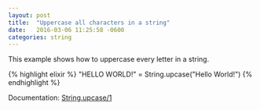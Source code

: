 ```yaml
---
layout: post
title:  "Uppercase all characters in a string"
date:   2016-03-06 11:25:58 -0600
categories: string
---
```

This example shows how to uppercase every letter in a string.

{% highlight elixir %}
"HELLO WORLD!" = String.upcase("Hello World!")
{% endhighlight %}

Documentation: [String.upcase/1](https://hexdocs.pm/elixir/String.html#upcase/1)
